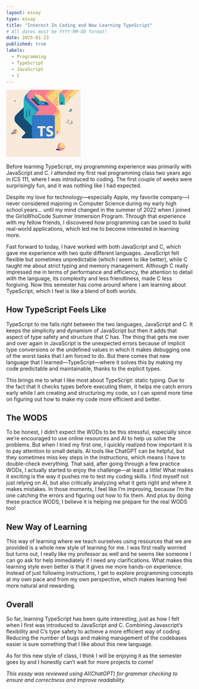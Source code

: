 ```yaml
---
layout: essay
type: essay
title: "Interest In Coding and Now Learning TypeScript"
# All dates must be YYYY-MM-DD format!
date: 2025-01-23
published: true
labels:
  - Programming
  - TypeScript
  - JavaScript
  - C
---
```


<img width="200px" class="rounded float-start pe-4" src="../img/Typescript.png">

Before learning TypeScript, my programming experience was primarily with JavaScript and C. I attended my first real programming class two years ago in ICS 111, where I was introduced to coding. The first couple of weeks were surprisingly fun, and it was nothing like I had expected.

Despite my love for technology—especially Apple, my favorite company—I never considered majoring in Computer Science during my early high school years… until my mind changed in the summer of 2022 when I joined the GirlsWhoCode Summer Immersion Program. Through that experience with my fellow friends, I discovered how programming can be used to build real-world applications, which led me to become interested in learning more.

Fast forward to today, I have worked with both JavaScript and C, which gave me experience with two quite different languages. JavaScript felt flexible but sometimes unpredictable (which I seem to like better), while C taught me about strict typing and memory management. Although C really impressed me in terms of performance and efficiency, the attention to detail with the language, its complexity and less friendliness, made C less forgiving. Now this semester has come around where I am learning about TypeScript, which I feel is like a blend of both worlds. 


## How TypeScript Feels Like

TypeScript to me falls right between the two languages, JavaScript and C. It keeps the simplicity and dynamism of JavaScript but then it adds that aspect of type safety and structure that C has. The thing that gets me over and over again in JavaScript is the unexpected errors because of implicit type conversions or the undefined values in which it makes debugging one of the worst tasks that I am forced to do. But there comes that new language that I learned—TypeScript—where it solves this by making my code predictable and maintainable, thanks to the explicit types. 
	
This brings me to what I like most about TypeScript: static typing. Due to the fact that it checks types before executing them, it helps me catch errors early while I am creating and structuring my code, so I can spend more time on figuring out how to make my code more efficient and better. 


## The WODS

To be honest, I didn’t expect the WODs to be this stressful, especially since we’re encouraged to use online resources and AI to help us solve the problems. But when I tried my first one, I quickly realized how important it is to pay attention to small details. AI tools like ChatGPT can be helpful, but they sometimes miss key steps in the instructions, which means I have to double-check everything.
That said, after going through a few practice WODs, I actually started to enjoy the challenge—at least a little! What makes it exciting is the way it pushes me to test my coding skills. I find myself not just relying on AI, but also critically analyzing what it gets right and where it makes mistakes. In those moments, I feel like I’m improving, because I’m the one catching the errors and figuring out how to fix them. And plus by doing these practice WODS, I believe it is helping me prepare for the real WODS too!

## New Way of Learning

This way of learning where we teach ourselves using resources that we are provided is a whole new style of learning for me. I was first really worried but turns out, I really like my professor as well and he seems like someone I can go ask for help immediately if I need any clarifications. What makes this learning style even better is that it gives me more hands-on experience. Instead of just following instructions, I get to explore programming concepts at my own pace and from my own perspective, which makes learning feel more natural and rewarding.

## Overall

So far, learning TypeScript has been quite interesting, just as how I felt when I first was introduced to JavaScript and C. Combining Javascript’s flexibility and C’s type safety to achieve a more efficient way of coding. Reducing the number of bugs and making management of the codebases easier is sure something that I like about this new language.
 
As for this new style of class, I think I will be enjoying it as the semester goes by and I honestly can’t wait for more projects to come!

*This essay was reviewed using AI(ChatGPT) for grammar checking to ensure and correctness and improve readability.*
